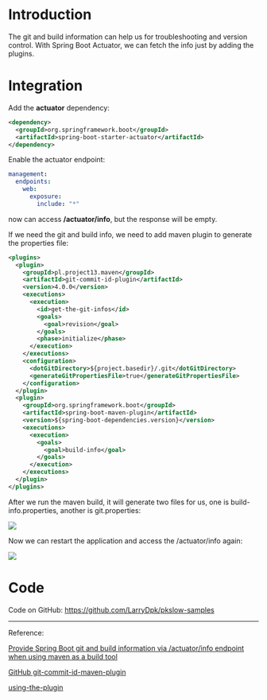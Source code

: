 # Introduction

The git and build information can help us for troubleshooting and version control. With Spring Boot Actuator, we can fetch the info just by adding the plugins.



# Integration

Add the **actuator** dependency:

```xml
<dependency>
  <groupId>org.springframework.boot</groupId>
  <artifactId>spring-boot-starter-actuator</artifactId>
</dependency>
```



Enable the actuator endpoint:

```yaml
management:
  endpoints:
    web:
      exposure:
        include: "*"
```



now can access **/actuator/info**, but the response will be empty.



If we need the git and build info, we need to add maven plugin to generate the properties file:

```xml
<plugins>
  <plugin>
    <groupId>pl.project13.maven</groupId>
    <artifactId>git-commit-id-plugin</artifactId>
    <version>4.0.0</version>
    <executions>
      <execution>
        <id>get-the-git-infos</id>
        <goals>
          <goal>revision</goal>
        </goals>
        <phase>initialize</phase>
      </execution>
    </executions>
    <configuration>
      <dotGitDirectory>${project.basedir}/.git</dotGitDirectory>
      <generateGitPropertiesFile>true</generateGitPropertiesFile>
    </configuration>
  </plugin>
  <plugin>
    <groupId>org.springframework.boot</groupId>
    <artifactId>spring-boot-maven-plugin</artifactId>
    <version>${spring-boot-dependencies.version}</version>
    <executions>
      <execution>
        <goals>
          <goal>build-info</goal>
        </goals>
      </execution>
    </executions>
  </plugin>
</plugins>
```



After we run the maven build, it will generate two files for us, one is build-info.properties, another is git.properties:

![](https://pkslow.oss-cn-shenzhen.aliyuncs.com/images/2021/11/springboot-actuator-git-build-info.files.png)



Now we can restart the application and access the /actuator/info again:

![](https://pkslow.oss-cn-shenzhen.aliyuncs.com/images/2021/11/springboot-actuator-git-build-info.result.png)



# Code

Code on GitHub: https://github.com/LarryDpk/pkslow-samples



---

Reference:

[Provide Spring Boot git and build information via /actuator/info endpoint when using maven as a build tool](https://stackoverflow.com/questions/59556405/provide-spring-boot-git-and-build-information-via-actuator-info-endpoint-when-u)

[GitHub git-commit-id-maven-plugin](https://github.com/git-commit-id/git-commit-id-maven-plugin)

[using-the-plugin](https://github.com/git-commit-id/git-commit-id-maven-plugin/blob/master/docs/using-the-plugin.md)



